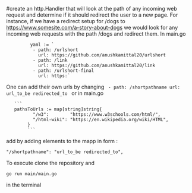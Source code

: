 #create an http.Handler that will look at the path of any incoming web request and determine if it should redirect the user to a new page.
For instance, if we have a redirect setup for /dogs to https://www.somesite.com/a-story-about-dogs we would look for any incoming web requests with the path /dogs and redirect them.
In main.go
```
         yaml := `
          - path: /urlshort
            url: https://github.com/anushkamittal20/urlshort
          - path: /link
            url: https://github.com/anushkamittal20/link
          - path: /urlshort-final
            url: https:`
  ```          
One can add their own urls by changing    ``` 
                                                  - path: /shortpathname
                                                   url: url_to_be redirected_to 
                                           ```
or in main.go

       ```  
       pathsToUrls := map[string]string{
              "/w3":        "https://www.w3schools.com/html/",
              "/html-wiki": "https://en.wikipedia.org/wiki/HTML",
            } 
            ```
            
add by adding elements to the mapp in form :    
```    
"/shortpathname": "url_to_be redirected_to",  
```
To execute clone the repository and 
```
go run main/main.go
```
in the terminal
